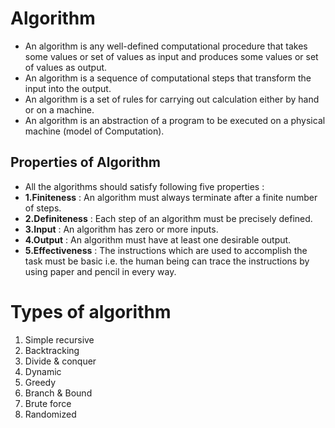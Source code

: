 # Algorithm

- An algorithm is any well-defined computational procedure that takes some values or set of values as input and produces some values or set of values as output.
- An algorithm is a sequence of computational steps that transform the input into the output.
- An algorithm is a set of rules for carrying out calculation either by hand or on a machine.
- An algorithm is an abstraction of a program to be executed on a physical machine (model of Computation).

## Properties of Algorithm
- All the algorithms should satisfy following five properties :
- **1.Finiteness** : An algorithm must always terminate after a finite number of steps.
- **2.Definiteness** : Each step of an algorithm must be precisely defined.
- **3.Input** : An algorithm has zero or more inputs.
- **4.Output** : An algorithm must have at least one desirable output.
- **5.Effectiveness** : The instructions which are used to accomplish the task must be basic i.e. the human
being can trace the instructions by using paper and pencil in every way.

# Types of algorithm
1. Simple recursive 
2. Backtracking
3. Divide & conquer
4. Dynamic 
5. Greedy
6. Branch & Bound
7. Brute force
8. Randomized

